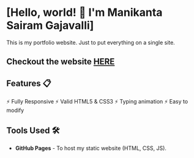 # [Hello, world! 👋 I'm Manikanta Sairam Gajavalli]
This is my portfolio website. Just to put everything on a single site.

## Checkout the website [HERE](https://ramgajavalli.github.io/portfolio)

## Features 📋
⚡️ Fully Responsive ⚡️ Valid HTML5 & CSS3
⚡️ Typing animation ⚡️ Easy to modify

## Tools Used 🛠️
* <b>GitHub Pages</b> - To host my static website (HTML, CSS, JS).
